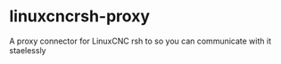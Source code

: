 # linuxcncrsh-proxy
A proxy connector for LinuxCNC rsh to so you can communicate with it staelessly
